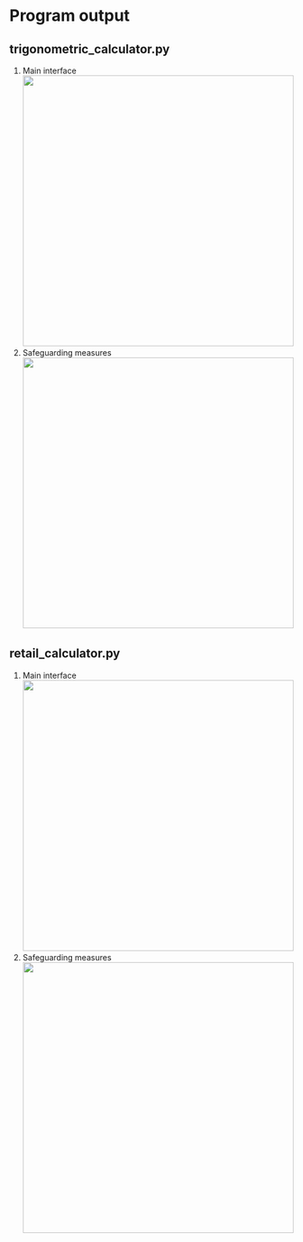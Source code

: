 # Program output

## trigonometric_calculator.py

1.  Main interface<br><img src="https://github.com/hendraanggrian/IIT-ITM513/raw/assets/assignments/hw2/screenshot1_1.png" width="480">
1.  Safeguarding measures<br><img src="https://github.com/hendraanggrian/IIT-ITM513/raw/assets/assignments/hw2/screenshot1_2.png" width="480">

<div style="page-break-after: always;"></div>

## retail_calculator.py

1.  Main interface<br><img src="https://github.com/hendraanggrian/IIT-ITM513/raw/assets/assignments/hw2/screenshot2_1.png" width="480">
1.  Safeguarding measures<br><img src="https://github.com/hendraanggrian/IIT-ITM513/raw/assets/assignments/hw2/screenshot2_2.png" width="480">
